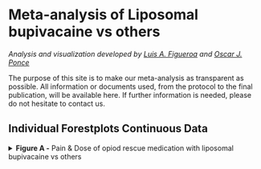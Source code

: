Meta-analysis of Liposomal bupivacaine vs others
================

<i> Analysis and visualization developed by [Luis A.
Figueroa](https://twitter.com/LuisFig1706) and [Oscar J.
Ponce](https://twitter.com/PonceOJ)</i>

The purpose of this site is to make our meta-analysis as transparent as
possible. All information or documents used, from the protocol to the
final publication, will be available here. If further information is
needed, please do not hesitate to contact us.

<h2>
Individual Forestplots Continuous Data
</h2>
<details>
<summary>
<b>Figure A -</b> Pain & Dose of opiod rescue medication with liposomal
bupivacaine vs others
</summary>

<br>

![](Cont%20Output%20Figures/cont_graphs-1.svg)<!-- -->
</details>
